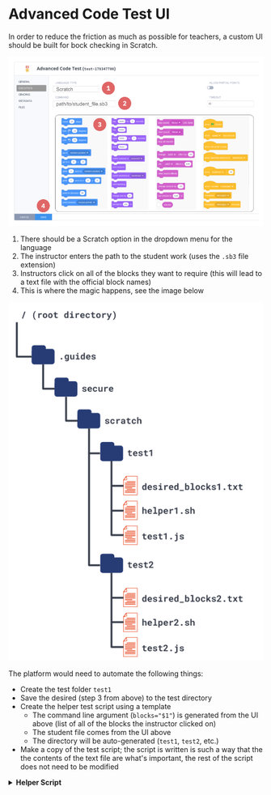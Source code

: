 # Advanced Code Test UI

In order to reduce the friction as much as possible for teachers, a custom UI should be built for bock checking in Scratch.

![.guides/img/block-checking-ui](.guides/img/block-checking-ui.png)

1) There should be a Scratch option in the dropdown menu for the language
1) The instructor enters the path to the student work (uses the `.sb3` file extension)
1) Instructors click on all of the blocks they want to require (this will lead to a text file with the official block names)
1) This is where the magic happens, see the image below

![.guides/img/block-checking-tests](.guides/img/block-checking-tests.png)

The platform would need to automate the following things:
* Create the test folder `test1`
* Save the desired (step 3 from above) to the test directory
* Create the helper test script using a template
  * The command line argument (`blocks="$1"`) is generated from the UI above (list of all of the blocks the instructor clicked on)
  * The student file comes from the UI above
  * The directory will be auto-generated (`test1`, `test2`, etc.)
* Make a copy of the test script; the script is written is such a way that the the contents of the text file are what's important, the rest of the script does not need to be modified
  
<details>
  <summary><strong>Helper Script</strong></summary>
  
  ```bash
  #!/bin/bash

  textFile="$1"
  cp student_scratch_project.sb3 .guides/secure/scratch/test_directory
  cd .guides/secure/scratch/test_directory
  unzip -uoq student_scratch_project.sb3
  node test_script.js $textFile
  ```
  
</details>
